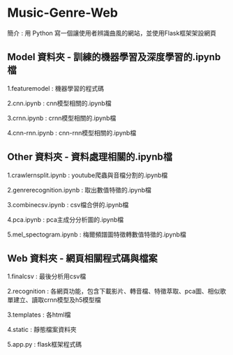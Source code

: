 # Music-Genre-Web
簡介 : 
用 Python 寫一個讓使用者辨識曲風的網站，並使用Flask框架架設網頁

## Model 資料夾 - 訓練的機器學習及深度學習的.ipynb檔

  1.featuremodel : 機器學習的程式碼
  
  2.cnn.ipynb : cnn模型相關的.ipynb檔
  
  3.crnn.ipynb : crnn模型相關的.ipynb檔
  
  4.cnn-rnn.ipynb : cnn-rnn模型相關的.ipynb檔
  

## Other 資料夾 - 資料處理相關的.ipynb檔

  1.crawlernsplit.ipynb : youtube爬蟲與音檔分割的.ipynb檔
  
  2.genrerecognition.ipynb : 取出數值特徵的.ipynb檔
  
  3.combinecsv.ipynb : csv檔合併的.ipynb檔
  
  4.pca.ipynb : pca主成分分析圖的.ipynb檔
  
  5.mel_spectogram.ipynb : 梅爾頻譜圖特徵轉數值特徵的.ipynb檔
  

## Web 資料夾 - 網頁相關程式碼與檔案

  1.finalcsv : 最後分析用csv檔
  
  2.recognition : 各網頁功能，包含下載影片、轉音檔、特徵萃取、pca圖、相似歌單建立、讀取crnn模型及h5模型檔
  
  3.templates : 各html檔
  
  4.static : 靜態檔案資料夾
  
  5.app.py : flask框架程式碼
  
